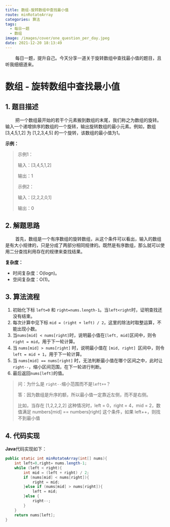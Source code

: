 ```yaml
---
title: 数组-旋转数组中查找最小值
route: minRotateArray
categories: 算法
tags:
  - 每日一题
  - 数组
image: /images/cover/one_question_per_day.jpeg
date: 2021-12-20 18:13:49
---
```

&nbsp;&nbsp;&nbsp;&nbsp;&nbsp;&nbsp;&nbsp;&nbsp;每日一题，提升自己。今天分享一道关于旋转数组中查找最小值的题目，且听我细细道来。
<!-- more -->

#  数组 - 旋转数组中查找最小值

## 1. 题目描述

&nbsp;&nbsp;&nbsp;&nbsp;&nbsp;&nbsp;&nbsp;&nbsp;把一个数组最开始的若干个元素搬到数组的末尾，我们称之为数组的旋转。输入一个递增排序的数组的一个旋转，输出旋转数组的最小元素。例如，数组 [3,4,5,1,2] 为 [1,2,3,4,5] 的一个旋转，该数组的最小值为1。

**示例：**

> 示例1：
>
> 输入：[3,4,5,1,2]
>
> 输出：1
>
> 
>
> 示例2：
>
> 输入：[2,2,2,0,1]
>
> 输出：0

## 2. 解题思路

&nbsp;&nbsp;&nbsp;&nbsp;&nbsp;&nbsp;&nbsp;&nbsp;首先，数组是一个有序数组的旋转数组，从这个条件可以看出，输入的数组是有大小规律的，只是分成了两部分相同规律的。既然是有序数组，那么就可以使用二分查找利用存在的规律来查找结果。

**复杂度：**

- 时间复杂度：O(logn)。
- 空间复杂度：O(1)。

## 3. 算法流程

1. 初始化下标 `left=0` 和 `right=nums.length-1`。当`left<right`时，证明查找还没有结束。
1. 每次计算中见下标 `mid = (right + left) / 2`，这里的除法时取整运算，不能出现小数。
1. 当`nums[mid] < nums[right]`时，说明最小值在`[left, mid]`区间中，则令`right = mid`，用于下一轮计算。
1. 当 `nums[mid] > nums[right]` 时，说明最小值在 `[mid, right] `区间中，则令 `left = mid + 1`，用于下一轮计算。
1. 当 `nums[mid] == nums[right]` 时，无法判断最小值在哪个区间之中，此时让 `right--`，缩小区间范围，在下一轮进行判断。
1. 最后返回`nums[left]`的值。

> 问：为什么是 `right--`缩小范围而不是`left++`？
>
> 答：因为数组是升序的额，所以最小值一定靠近左侧，而不是右侧。
>
> 比如，当存在 [1,2,2,2,2] 这种情况时，left = 0，right = 4，mid = 2，数值满足 numbers[mid] == numbers[right] 这个条件，如果 left++，则找不到最小值

## 4. 代码实现

**Java**代码实现如下：

```java
public static int minRotateArray(int[] nums){
    int left=0,right= nums.length-1;
    while (left < right){
        int mid = (left + right) / 2;
        if (nums[mid] < nums[right]){
            right = mid;
        }else if (nums[mid] > nums[right]){
            left = mid;
        }else {
            right--;
        }
    }
    return nums[left];
}
```


